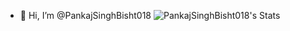 - 👋 Hi, I’m @PankajSinghBisht018
![PankajSinghBisht018's Stats](https://github-readme-stats.vercel.app/api?username=PankajSinghBisht018&theme=dracula&show_icons=true&hide_border=true&count_private=true)
